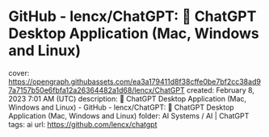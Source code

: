 # GitHub - lencx/ChatGPT: 🔮 ChatGPT Desktop Application (Mac, Windows and Linux)

cover: https://opengraph.githubassets.com/ea3a179411d8f38cffe0be7bf2cc38ad97a7157b50e6fbfa12a26364482a1d68/lencx/ChatGPT
created: February 8, 2023 7:01 AM (UTC)
description: 🔮 ChatGPT Desktop Application (Mac, Windows and Linux) - GitHub - lencx/ChatGPT: 🔮 ChatGPT Desktop Application (Mac, Windows and Linux)
folder: AI Systems / AI | ChatGPT
tags: ai
url: https://github.com/lencx/chatgpt